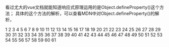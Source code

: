 看过尤大的vue文档就能知道响应式原理运用的是Object.defineProperty()这个方法；
具体的这个方法的解析，可以查看MDN中对Object.defineProperty()的解析，

1
2
3
4
5
6
7
8
9
10
11
12
13
14
15
16
17
18
19
20
21
22
23
24
25
26
27
28
29
30
31
32
33
34
35
36
37
38
39
40
41
42
43
44
45
46
47
48
49
50
51
52
53
54
55
56
57
58
59
60
61
<!DOCTYPE html>
<html lang="en">

<head>
    <meta charset="UTF-8">
    <meta name="viewport" content="width=device-width, initial-scale=1.0">
    <meta http-equiv="X-UA-Compatible" content="ie=edge">
    <title>简单实现vue响应式</title>
</head>

<body>
    <div class="p"></div>
    <script>
    //首先，我们都会围绕着Object.defineProperty，因此这个方法必不可少
    // 1. 我们先定义一个函数来接受（data对象，对象的key，对象key值，关于set方法的回调）
    function defineReactive(obj,key,val,cb,newval) {
        Object.defineProperty(obj,key,{
            enumerable:true,//表示可枚举的，如果为false，则在利用for...in...的时候是找不到该属性的
            configurable:true,//true该属性描述符才能够被改变，同时该属性也能从对应的对象上被删除。
            get: ()=>{
                // console.log(val);
                return val;
            },
            set: newval => {
                 //当key被写入新值的时候可以去改变，接着触发我们定义的cd();   
                if(newval!==val) {
                    val = newval;
                }
                cb();
            } 
        })
    }
    // 定义一个类名为Vue的
    class Vue{
        constructor(options) {
            console.log(1);
            this._data = options.data;
            observe(this._data,options.render);
        }
    }
    let app = new Vue({
        el: '#app',
        data: { 
            text: 'text',
            text2: 'text2' 
        },
        render(){ 
            console.log('this'); 
        }
    })
    function observe(value,cb) {
        Object.keys(value).forEach((key) => {
            // console.log(value);
            defineReactive(value, key, value[key] , cb)})                      
    } 
    app._data.text2 = 'ceshi'; //更改text2;
    console.log(app._data.text2);
    document.querySelector(".p").append(app._data.text2+'---'+app._data.text);
    </script>
</body>
</html>
